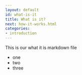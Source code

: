 ```yaml
---
layout: default
id: what-is-it
title: What is it?
next: how-it-works.html
categories:
- introduction
---
```


This is our what it is markdown file

- one
- two
- three